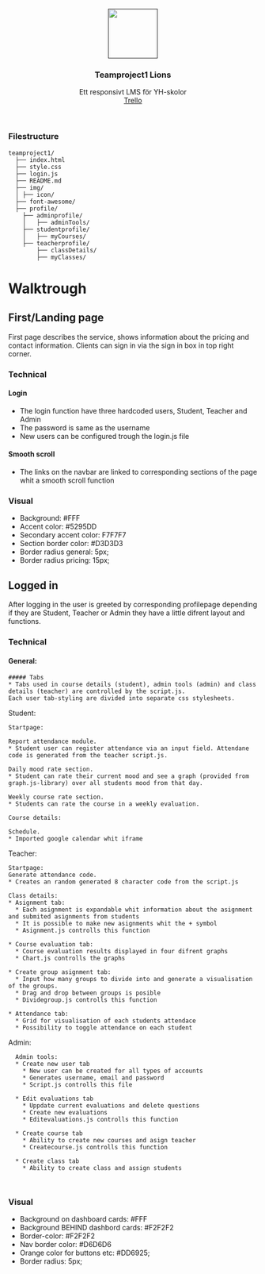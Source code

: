 <p align="center">
  <a href="">
    <img src="https://lh3.googleusercontent.com/oFlHrHIHr3IT0KgbFVmNjCsI7PDzdm6YQj9WhXpaPiM7elyTXpHlNDLklr5RElpG3gM=h310" alt="" width=100 height=100>
  </a>

  <h3 align="center">Teamproject1 Lions</h3>

  <p align="center">
    Ett responsivt LMS för YH-skolor <br>
  <a href="https://trello.com/b/nOapM9nK/projektarbete">Trello</a>


  </p>
</p>

<br>


### Filestructure
```
teamproject1/					
  ├── index.html				
  ├── style.css				
  ├── login.js				
  ├── README.md				
  ├── img/			
  │	├── icon/		
  ├── font-awesome/			
  ├── profile/			
  	├── adminprofile/		
	│	├── adminTools/	
	├── studentprofile/
	│	├── myCourses/
	├── teacherprofile/		
		├── classDetails/
		├── myClasses/
```
# Walktrough

## First/Landing page
First page describes the service, shows information about the pricing and contact information.
Clients can sign in via the sign in box in top right corner.
### Technical

#### Login
* The login function have three hardcoded users, Student, Teacher and Admin
* The password is same as the username
* New users can be configured trough the login.js file

#### Smooth scroll
* The links on the navbar are linked to corresponding sections of the page whit a smooth scroll function

### Visual
* Background: #FFF
* Accent color: #5295DD
* Secondary accent color: F7F7F7
* Section border color: #D3D3D3
* Border radius general: 5px;
* Border radius pricing: 15px;


## Logged in
After logging in the user is greeted by corresponding profilepage depending if they are Student, Teacher or Admin they have a little difrent layout and functions.

### Technical

#### General: 
```
##### Tabs 
* Tabs used in course details (student), admin tools (admin) and class details (teacher) are controlled by the script.js. 
Each user tab-styling are divided into separate css stylesheets. 
```

Student:
```
Startpage:

Report attendance module. 
* Student user can register attendance via an input field. Attendane code is generated from the teacher script.js. 

Daily mood rate section. 
* Student can rate their current mood and see a graph (provided from graph.js-library) over all students mood from that day. 

Weekly course rate section. 
* Students can rate the course in a weekly evaluation. 
```
```
Course details:

Schedule. 
* Imported google calendar whit iframe

```
Teacher:
```
Startpage:
Generate attendance code.
* Creates an random generated 8 character code from the script.js
```
```
Class details:
* Asignment tab:
  * Each asignment is expandable whit information about the asignment and submited asignments from students
  * It is possible to make new asignments whit the + symbol
  * Asignment.js controlls this function
  
* Course evaluation tab:
  * Course evaluation results displayed in four difrent graphs
  * Chart.js controlls the graphs

* Create group asignment tab:
  * Input how many groups to divide into and generate a visualisation of the groups.
  * Drag and drop between groups is posible
  * Dividegroup.js controlls this function

* Attendance tab:
  * Grid for visualisation of each students attendace
  * Possibility to toggle attendance on each student
  ```
  Admin:
```
  Admin tools:
  * Create new user tab
    * New user can be created for all types of accounts
    * Generates username, email and password 
    * Script.js controlls this file
    
  * Edit evaluations tab
    * Uppdate current evaluations and delete questions
    * Create new evaluations
    * Editevaluations.js controlls this function
    
  * Create course tab
    * Ability to create new courses and asign teacher
    * Createcourse.js controlls this function
  
  * Create class tab
    * Ability to create class and assign students
    
    
```





### Visual
* Background on dashboard cards: #FFF
* Background BEHIND dashbord cards: #F2F2F2
* Border-color: #F2F2F2 
* Nav border color: #D6D6D6
* Orange color for buttons etc: #DD6925;
* Border radius: 5px;

